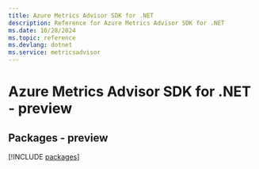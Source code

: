 ```yaml
---
title: Azure Metrics Advisor SDK for .NET
description: Reference for Azure Metrics Advisor SDK for .NET
ms.date: 10/28/2024
ms.topic: reference
ms.devlang: dotnet
ms.service: metricsadvisor
---
```

# Azure Metrics Advisor SDK for .NET - preview
## Packages - preview
[!INCLUDE [packages](metrics-advisor-index.md)]